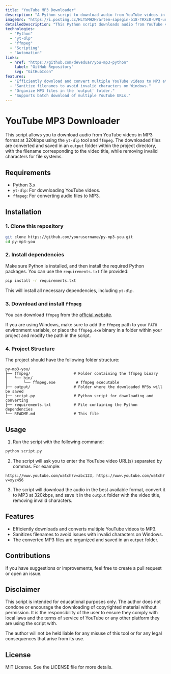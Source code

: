 ```yaml
---
title: "YouTube MP3 Downloader"
description: "A Python script to download audio from YouTube videos in MP3 format at 320kbps using yt-dlp and ffmpeg."
imageSrc: "https://i.postimg.cc/HLT5MH2H/artem-sapegin-b18-TRXc8-UPQ-unsplash.jpg"
detailedDescription: "This Python script downloads audio from YouTube videos, converts it to MP3 at 320kbps, and saves it in an output folder with sanitized filenames. It uses yt-dlp for downloading and ffmpeg for conversion."
technologies:
  - "Python"
  - "yt-dlp"
  - "ffmpeg"
  - "Scripting"
  - "Automation"
links:
  - href: "https://github.com/deveduar/you-mp3-python"
    label: "GitHub Repository"
    svg: "GitHubIcon"
features:
  - "Efficiently download and convert multiple YouTube videos to MP3 at 320kbps."
  - "Sanitize filenames to avoid invalid characters on Windows."
  - "Organize MP3 files in the 'output' folder."
  - "Supports batch download of multiple YouTube URLs."
---
```


# YouTube MP3 Downloader

This script allows you to download audio from YouTube videos in MP3 format at 320kbps using the `yt-dlp` tool and `ffmpeg`. The downloaded files are converted and saved in an `output` folder within the project directory, with the filename corresponding to the video title, while removing invalid characters for file systems.

## Requirements

- Python 3.x
- `yt-dlp`: For downloading YouTube videos.
- `ffmpeg`: For converting audio files to MP3.

## Installation

### 1. Clone this repository

```bash
git clone https://github.com/yourusername/py-mp3-you.git
cd py-mp3-you
```

### 2. Install dependencies

Make sure Python is installed, and then install the required Python packages. You can use the `requirements.txt` file provided:

```bash
pip install -r requirements.txt
```

This will install all necessary dependencies, including `yt-dlp`.

### 3. Download and install `ffmpeg`

You can download `ffmpeg` from the [official website](https://ffmpeg.org/download.html).

If you are using Windows, make sure to add the `ffmpeg` path to your `PATH` environment variable, or place the `ffmpeg.exe` binary in a folder within your project and modify the path in the script.

### 4. Project Structure

The project should have the following folder structure:

```
py-mp3-you/
├── ffmpeg/                   # Folder containing the ffmpeg binary
│   └── bin/
│       └── ffmpeg.exe         # ffmpeg executable
├── output/                   # Folder where the downloaded MP3s will be saved
├── script.py                 # Python script for downloading and converting
├── requirements.txt          # File containing the Python dependencies
└── README.md                 # This file
```

## Usage

1. Run the script with the following command:

```bash
python script.py
```

2. The script will ask you to enter the YouTube video URL(s) separated by commas. For example:

```
https://www.youtube.com/watch?v=abc123, https://www.youtube.com/watch?v=xyz456
```

3. The script will download the audio in the best available format, convert it to MP3 at 320kbps, and save it in the `output` folder with the video title, removing invalid characters.

## Features

- Efficiently downloads and converts multiple YouTube videos to MP3.
- Sanitizes filenames to avoid issues with invalid characters on Windows.
- The converted MP3 files are organized and saved in an `output` folder.

## Contributions

If you have suggestions or improvements, feel free to create a pull request or open an issue.

## Disclaimer

This script is intended for educational purposes only. The author does not condone or encourage the downloading of copyrighted material without permission. It is the responsibility of the user to ensure they comply with local laws and the terms of service of YouTube or any other platform they are using the script with.

The author will not be held liable for any misuse of this tool or for any legal consequences that arise from its use.

## License

MIT License. See the LICENSE file for more details.
